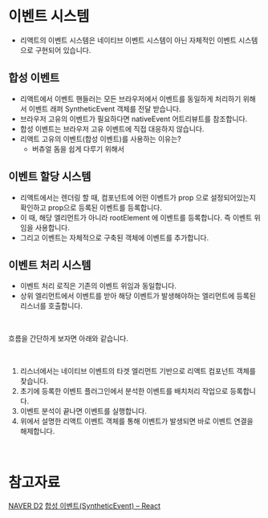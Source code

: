 # 이벤트 시스템

- 리액트의 이벤트 시스템은 네이티브 이벤트 시스템이 아닌 자체적인 이벤트 시스템으로 구현되어 있습니다.

## 합성 이벤트

- 리액트에서 이벤트 핸들러는 모든 브라우저에서 이벤트를 동일하게 처리하기 위해서 이벤트 래퍼 SyntheticEvent 객체를 전달 받습니다.
- 브라우저 고유의 이벤트가 필요하다면 nativeEvent 어트리뷰트를 참조합니다.
- 합성 이벤트는 브라우저 고유 이벤트에 직접 대응하지 않습니다.
- 리액트 고유의 이벤트(합성 이벤트)를 사용하는 이유는?
  - 버츄얼 돔을 쉽게 다루기 위해서

## 이벤트 할당 시스템

- 리액트에서는 렌더링 할 때, 컴포넌트에 어떤 이벤트가 prop 으로 설정되어있는지 확인하고 prop으로 등록된 이벤트를 등록합니다.
- 이 때, 해당 엘리먼트가 아니라 rootElement 에 이벤트를 등록합니다. 즉 이벤트 위임을 사용합니다.
- 그리고 이벤트는 자체적으로 구축된 객체에 이벤트를 추가합니다.

## 이벤트 처리 시스템

- 이벤트 처리 로직은 기존의 이벤트 위임과 동일합니다.
- 상위 엘리먼트에서 이벤트를 받아 해당 이벤트가 발생해야하는 엘리먼트에 등록된 리스너를 호출합니다.

<br/>

흐름을 간단하게 보자면 아래와 같습니다.

<br/>

1. 리스너에서는 네이티브 이벤트의 타겟 엘리먼트 기반으로 리액트 컴포넌트 객체를 찾습니다.
2. 초기에 등록한 이벤트 플러그인에서 분석한 이벤트를 배치처리 작업으로 등록합니다.
3. 이벤트 분석이 끝나면 이벤트를 실행합니다.
4. 위에서 설명한 리액트 이벤트 객체를 통해 이벤트가 발생되면 바로 이벤트 연결을 해제합니다.

<br/>

# 참고자료

[NAVER D2](https://d2.naver.com/helloworld/9297403)
[합성 이벤트(SyntheticEvent) – React](https://ko.reactjs.org/docs/events.html)
